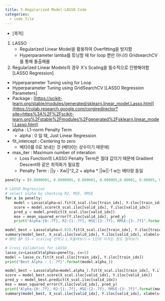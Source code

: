 ```yaml
---
title: 5.Regularized Model-LASSO Code
categories:
  - code_file
---
```


- [목적]
1. LASSO
    - Regularized Linear Model을 활용하여 Overfitting을 방지함
    - Hyperparameter lamba를 튜닝할 때 for loop 뿐만 아니라 GridsearchCV를 통해 돌출해봄
2. Regularized Linear Models의 경우 X's Scaling을 필수적으로 진행해야함
[LASSO Regression]
- Hyperparameter Tuning using for Loop
- Hyperparameter Tuning using GridSearchCV
[LASSO Regression Parameters]
- Package : [https://scikit-learn.org/stable/modules/generated/sklearn.linear_model.Lasso.html](https://colab.research.google.com/corgiredirector?site=https%3A%2F%2Fscikit-learn.org%2Fstable%2Fmodules%2Fgenerated%2Fsklearn.linear_model.Lasso.html)
- alpha : L1-norm Penalty Term
    - alpha : 0 일 때, Just Linear Regression
- fit_intercept : Centering to zero
    - 베타0를 0로 보내는 것 (베타0는 상수이기 때문에)
- max_iter : Maximum number of interation
    - Loss Function의 LASSO Penalty Term은 절대 값이기 때문에 Gradient Descent와 같은 최적화가 필요함
    - Penalty Term : ||y - Xw||^2_2 + alpha * ||w||-1 w는 베타랑 동일

```python
penelty = [0.0000001, 0.0000005, 0.000001, 0.000005,0.00001, 0.00005, 0.0001, 0.001, 0.01, 0.02, 0.03, 0.04]

# LASSO Regression
# select alpha by checking R2, MSE, RMSE
for a in penelty:
    model = Lasso(alpha=a).fit(X_scal.iloc[train_idx], Y.iloc[train_idx])
    score = model.score(X_scal.iloc[valid_idx], Y.iloc[valid_idx])
    pred_y = model.predict(X_scal.iloc[valid_idx])
    mse = mean_squared_error(Y.iloc[valid_idx], pred_y)
    print("Alpha:{0:.7f}, R2:{1:.7f}, MSE:{2:.7f}, RMSE:{3:.7f}".format(a, score, mse, np.sqrt(mse)))
```

```python
model_best = Lasso(alpha=0.02).fit(X_scal.iloc[train_idx], Y.iloc[train_idx])
summary(model_best, X_scal.iloc[valid_idx], Y.iloc[valid_idx], xlabels=X.columns)
# BMI BP S5-> scaling 안하고 L.R돌려보기-> 1단위 미치는 정도 알아보기
```

```python
# Cross Validation for LASSO
lasso_cv=LassoCV(alphas=penelty, cv=5)
model = lasso_cv.fit(X_scal.iloc[train_idx], Y.iloc[train_idx])
print("Best Alpha : {:.7f}".format(model.alpha_))
```

```python
model_best = Lasso(alpha=model.alpha_).fit(X_scal.iloc[train_idx], Y.iloc[train_idx])
score = model_best.score(X_scal.iloc[valid_idx], Y.iloc[valid_idx])
pred_y = model_best.predict(X_scal.iloc[valid_idx])
mse = mean_squared_error(Y.iloc[valid_idx], pred_y)
print("Alpha:{0:.7f}, R2:{1:.7f}, MSE:{2:.7f}, RMSE:{3:.7f}".format(model.alpha_, score, mse, np.sqrt(mse)))
summary(model_best, X_scal.iloc[valid_idx], Y.iloc[valid_idx], xlabels=X.columns)
```

